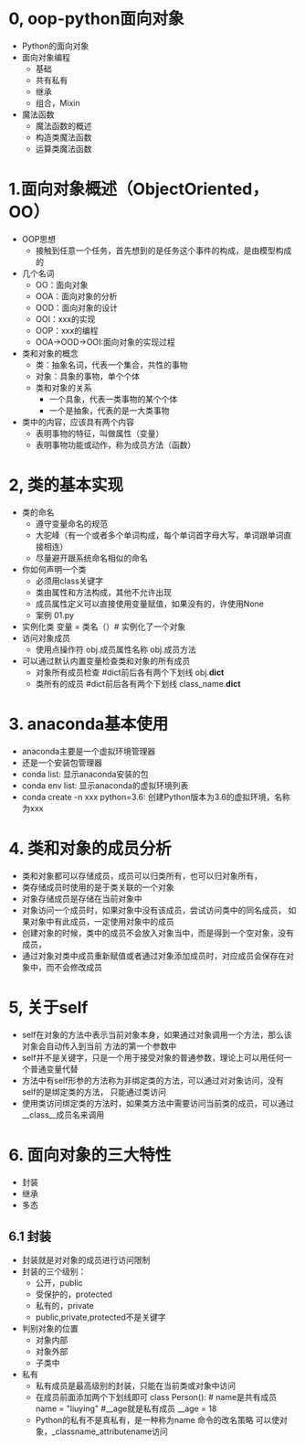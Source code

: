 # 0,   oop-python面向对象
- Python的面向对象
- 面向对象编程
    - 基础
    - 共有私有
    - 继承
    - 组合，Mixin
- 魔法函数
    - 魔法函数的概述
    - 构造类魔法函数
    - 运算类魔法函数
# 1.面向对象概述（ObjectOriented，OO）
- OOP思想
    - 接触到任意一个任务，首先想到的是任务这个事件的构成，是由模型构成的
- 几个名词
    - OO：面向对象
    - OOA：面向对象的分析
    - OOD：面向对象的设计
    - OOI：xxx的实现
    - OOP：xxx的编程
    - OOA->OOD->OOI:面向对象的实现过程
- 类和对象的概念
    - 类：抽象名词，代表一个集合，共性的事物
    - 对象：具象的事物，单个个体
    - 类和对象的关系
        - 一个具象，代表一类事物的某个个体
        - 一个是抽象，代表的是一大类事物
- 类中的内容，应该具有两个内容
    - 表明事物的特征，叫做属性（变量）
    - 表明事物功能或动作，称为成员方法（函数）
# 2, 类的基本实现
- 类的命名
   - 遵守变量命名的规范
   - 大驼峰（有一个或者多个单词构成，每个单词首字母大写，单词跟单词直接相连）
   - 尽量避开跟系统命名相似的命名
- 你如何声明一个类
    - 必须用class关键字
    - 类由属性和方法构成，其他不允许出现
    - 成员属性定义可以直接使用变量赋值，如果没有的，许使用None
    - 案例 01.py
- 实例化类
      变量 = 类名（）# 实例化了一个对象
- 访问对象成员
    - 使用点操作符
         obj.成员属性名称
         obj.成员方法
- 可以通过默认内置变量检查类和对象的所有成员
    - 对象所有成员检查
        #dict前后各有两个下划线
        obj.__dict__
    - 类所有的成员
        #dict前后各有两个下划线
        class_name.__dict__
# 3. anaconda基本使用
- anaconda主要是一个虚拟环境管理器
- 还是一个安装包管理器
- conda list:   显示anaconda安装的包
- conda env list:  显示anaconda的虚拟环境列表
- conda create -n xxx python=3.6: 创建Python版本为3.6的虚拟环境，名称为xxx

# 4.  类和对象的成员分析
- 类和对象都可以存储成员，成员可以归类所有，也可以归对象所有，
- 类存储成员时使用的是于类关联的一个对象
- 对象存储成员是存储在当前对象中
- 对象访问一个成员时，如果对象中没有该成员，尝试访问类中的同名成员，
     如果对象中有此成员，一定使用对象中的成员
- 创建对象的时候，类中的成员不会放入对象当中，而是得到一个空对象，没有成员，
- 通过对象对类中成员重新赋值或者通过对象添加成员时，对应成员会保存在对象中，而不会修改成员

# 5, 关于self
- self在对象的方法中表示当前对象本身，如果通过对象调用一个方法，那么该对象会自动传入到当前
     方法的第一个参数中
- self并不是关键字，只是一个用于接受对象的普通参数，理论上可以用任何一个普通变量代替
- 方法中有self形参的方法称为非绑定类的方法，可以通过对对象访问，没有self的是绑定类的方法，
      只能通过类访问
- 使用类访问绑定类的方法时，如果类方法中需要访问当前类的成员，可以通过__class__成员名来调用

# 6. 面向对象的三大特性
- 封装
- 继承
- 多态
## 6.1 封装
- 封装就是对对象的成员进行访问限制
- 封装的三个级别：
    - 公开，public
    - 受保护的，protected
    - 私有的，private
    - public,private,protected不是关键字
- 判别对象的位置
    - 对象内部
    - 对象外部
    - 子类中
- 私有 
    - 私有成员是最高级别的封装，只能在当前类或对象中访问
    - 在成员前面添加两个下划线即可
              class Person():
                  # name是共有成员
                  name = "liuying"
                  #__age就是私有成员
                  __age = 18
    - Python的私有不是真私有，是一种称为name 命令的改名策略
    可以使对象，_classname_attributename访问
